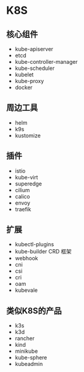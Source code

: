 # K8S

## 核心组件
- kube-apiserver
- etcd
- kube-controller-manager
- kube-scheduler
- kubelet
- kube-proxy
- docker

## 周边工具
- helm
- k9s
- kustomize

## 插件
- istio
- kube-virt
- superedge
- cilium
- calico
- envoy
- traefik

## 扩展
- kubectl-plugins
- kube-builder CRD 框架
- webhook
- cni
- csi
- cri
- oam
- kubevale

## 类似K8S的产品
- k3s
- k3d
- rancher
- kind
- minikube
- kube-sphere
- kubeadmin

